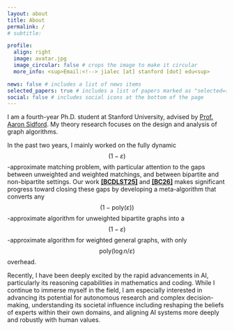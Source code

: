 ```yaml
---
layout: about
title: About
permalink: /
# subtitle:

profile:
  align: right
  image: avatar.jpg
  image_circular: false # crops the image to make it circular
  more_info: <sup>Email:<!--> jialec [at] stanford [dot] edu<sup>

news: false # includes a list of news items
selected_papers: true # includes a list of papers marked as "selected={true}"
social: false # includes social icons at the bottom of the page
---
```

<!-- 
Write your biography here. Tell the world about yourself. Link to your favorite [subreddit](http://reddit.com). You can put a picture in, too. The code is already in, just name your picture `prof_pic.jpg` and put it in the `img/` folder.

Put your address / P.O. box / other info right below your picture. You can also disable any of these elements by editing `profile` property of the YAML header of your `_pages/about.md`. Edit `_bibliography/papers.bib` and Jekyll will render your [publications page](/al-folio/publications/) automatically.

Link to your social media connections, too. This theme is set up to use [Font Awesome icons](https://fontawesome.com/) and [Academicons](https://jpswalsh.github.io/academicons/), like the ones below. Add your Facebook, Twitter, LinkedIn, Google Scholar, or just disable all of them. -->


I am a fourth-year Ph.D. student at Stanford University, advised by <a href="https://www.aaronsidford.com/">Prof. Aaron Sidford</a>. My theory research focuses on the design and analysis of graph algorithms.

In the past two years, I mainly worked on the fully dynamic $$(1-\varepsilon)$$-approximate matching problem, with particular attention to the gaps between unweighted and weighted matchings, and between bipartite and non-bipartite settings. Our work <a href="https://arxiv.org/abs/2410.18936">**[BCDLST25]**</a> and <a href="https://arxiv.org/abs/2510.19049">**[BC26]**</a> makes significant progress toward closing these gaps by developing a meta-algorithm that converts any $$(1-\mathrm{poly}(\varepsilon))$$-approximate algorithm for unweighted bipartite graphs into a $$(1-\varepsilon)$$-approximate algorithm for weighted general graphs, with only $$\mathrm{poly}(\log n/\varepsilon)$$ overhead.

Recently, I have been deeply excited by the rapid advancements in AI, particularly its reasoning capabilities in mathematics and coding. While I continue to immerse myself in the field, I am especially interested in advancing its potential for autonomous research and complex decision-making, understanding its societal influence including reshaping the beliefs of experts within their own domains, and aligning AI systems more deeply and robustly with human values.

<!-- the following questions:
* How can human domain knowledge further enhance models’ reasoning abilities toward independent research?
* To what extent can models influence or manipulate the beliefs of experts within their own fields?
* Do models exhibit a stable utility function when operating in complex decision-making environments?
* How can we align models more fundamentally and robustly with human values? -->

<!-- Previously, I obtained my B.Sc., Summa Cum Laude in Computer Science and Technology from Turing Class, Peking University, advised by <a href="https://cfcs.pku.edu.cn/yuqkong/">Prof. Yuqing Kong</a>. During my undergraduate years, I am fortunate to have worked closely with <a href="https://procaccia.info/">Prof. Ariel Procaccia</a> on Fair Division and with <a href="https://sites.northwestern.edu/hartline/">Prof. Jason Hartline</a> on Algorithmic Fairness. -->
